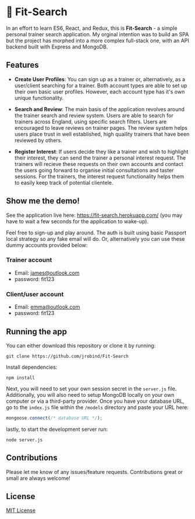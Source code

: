 # :muscle: Fit-Search

In an effort to learn ES6, React, and Redux, this is __Fit-Search__ - a simple personal trainer search application. My orginal intention was to build an SPA but the project has morphed into a more complex full-stack one, with an API backend built with Express and MongoDB.

## Features

* __Create User Profiles__: You can sign up as a trainer or, alternatively, as a user/client searching for a trainer. Both account types are able to set up their own basic user profiles. However, each account type has it's own unique functionality. 

* __Search and Review__: The main basis of the application revolves around the trainer search and review system. Users are able to search for trainers across England, using specific search filters. Users are encouraged to leave reviews on trainer pages. The review system helps users place trust in well established, high quaility trainers that have been reviewed by others. 

* __Register Interest__: If users decide they like a trainer and wish to highlight their interest, they can send the trainer a personal interest request. The trainers will recieve these requests on their own accounts and contact the users going forward to organise initial consultations and taster sessions. For the trainers, the interest request functionality helps them to easily keep track of potential clientele.  

## Show me the demo!

See the application live here: https://fit-search.herokuapp.com/ (you may have to wait a few seconds for the application to wake-up).

Feel free to sign-up and play around. The auth is built using basic Passport local strategy so any fake email will do. Or, alternatively you can use these dummy accounts provided below:

### Trainer account

* Email: james@outlook.com
* password: fit123

### Client/user account

* Email: emma@outlook.com
* password: fit123

## Running the app

You can either download this repository or clone it by running:

```
git clone https://github.com/jrobind/Fit-Search
```

Install dependencies:

```
npm install
```

Next, you will need to set your own session secret in the `server.js` file. Additionally, you will also need to setup MongoDB locally on your own computer or via a third-party provider. Once you have your database URL, go to the `index.js` file within the `/models` directory and paste your URL here:

```js
mongoose.connect(/* database URL */);
```     

lastly, to start the development server run:

```
node server.js
```

## Contributions

Please let me know of any issues/feature requests. Contributions great or small are always welcome!

## License

[MIT License](https://opensource.org/licenses/MIT)